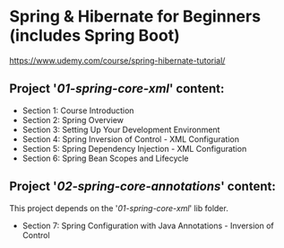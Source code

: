 # Spring & Hibernate for Beginners (includes Spring Boot)

https://www.udemy.com/course/spring-hibernate-tutorial/

## Project '*01-spring-core-xml*' content:
* Section 1: Course Introduction
* Section 2: Spring Overview
* Section 3: Setting Up Your Development Environment
* Section 4: Spring Inversion of Control - XML Configuration
* Section 5: Spring Dependency Injection - XML Configuration
* Section 6: Spring Bean Scopes and Lifecycle

## Project '*02-spring-core-annotations*' content:
This project depends on the '*01-spring-core-xml*' lib folder.
* Section 7: Spring Configuration with Java Annotations - Inversion of Control
